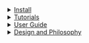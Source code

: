 
<details>
  <summary><a href="/fprime/INSTALL.html">Install</a></summary>
    <ul>
      <li><a href="/fprime/INSTALL.html">Installing F´</a></li>
      <li><a href="/fprime/UsersGuide/user/autocomplete.html">Installing F´ Console Autocomplete</a></li>
    </ul>
</details>

<details>
  <summary><a href="/fprime/Tutorials/README.html">Tutorials</a></summary>
    <ul>
      <li><a href="https://fprime-community.github.io/fprime-tutorial-hello-world/">HelloWorld</a>: An Introduction to F´</li>
      <li><a href="https://fprime-community.github.io/fprime-workshop-led-blinker/">LedBlinker</a>: F´ and Embedded Hardware</li>
      <li><a href="https://fprime-community.github.io/fprime-tutorial-math-component/">MathComponent</a>: Custom Ports and Types</li>
      <li><a href="/fprime/Tutorials/CrossCompilationSetup/">Cross-Compilation Setup Tutorial</a>: Set up a cross-compilation environment</li>
      <li><a href="https://fprime-community.github.io/fprime-tutorial-arduino-blinker/">Arduino LedBlinker</a>: Cross-Compile LedBlinker for Arduinos</li>
    </ul>
</details>

<details>
  <summary><a href="/fprime/UsersGuide/guide.html">User Guide</a></summary>
    <ul>
        <li>
          <details>
            <summary>Getting Started with F´</summary>
              <ul>
                <li><a href="/fprime/">What is F´: a brief introduction</a></li>
                <li><a href="/fprime/INSTALL.html">Installing F´</a></li>
                <li><a href="/fprime/UsersGuide/user/autocomplete.html">Installing F´ Console Autocomplete</a></li>
                <li><a href="/fprime/Tutorials/README.html">Tutorials: A Hands On Guide to F´</a></li>
              </ul>
          </details>
        </li>
        <li>
          <details>
            <summary>F´ Users Manual: an in-depth description of F´ concepts</summary>
              <ul>
                <li><a href="/fprime/UsersGuide/user/full-intro.html">A More Complete Introduction to F´</a></li>
                <li><a href="/fprime/UsersGuide/user/proj-dep.html">Projects and Deployments</a></li>
                <li><a href="/fprime/UsersGuide/user/port-comp-top.html">Core Constructs: Ports, Components, and Topologies</a></li>
                <li><a href="/fprime/UsersGuide/user/enum-arr-ser.html">Data Types and Data Structures: Primitive Types, Enums, Arrays, and Serializables</a></li>
                <li><a href="/fprime/UsersGuide/user/cmd-evt-chn-prm.html">Data Constructs: Commands, Events, Channels, and Parameters</a></li>
                <li><a href="/fprime/UsersGuide/user/unit-testing.html">Unit Testing F´ Components</a></li>
              </ul>
          </details>
        </li>
        <li>
          <details>
            <summary>F´ Best Practices: helpful patterns when developing F´ software</summary>
              <ul>
                <li><a href="/fprime/UsersGuide/best/development-practice.html">F´ Development Process</a></li>
                <li><a href="/fprime/UsersGuide/best/app-man-drv.html">Application, Manager, Driver Pattern</a></li>
                <li><a href="/fprime/UsersGuide/best/ground-interface.html">Ground Interface</a></li>
                <li><a href="/fprime/UsersGuide/best/rate-group.html">Rate Groups and Timeliness</a></li>
                <li><a href="/fprime/UsersGuide/best/dynamic-memory.html">Dynamic Memory and Buffer Management</a></li>
                <li><a href="/fprime/UsersGuide/best/hub-pattern.html">A Quick Look at the Hub Pattern</a></li>
                <li><a href="/fprime/UsersGuide/best/documentation.html">Documenting F´ Projects</a></li>
                <li><a href="/fprime/UsersGuide/dev/code-style.html">Code and Style Guidelines</a></li>
              </ul>
          </details>
        </li>
        <li>
          <details>
            <summary>F´ Ground Data System Tools (GDS)</summary>
              <ul>
                <li><a href="/fprime/UsersGuide/gds/gds-introduction.html">A Brief Guide to the F´ Ground Data System</a></li>
                <li><a href="/fprime/UsersGuide/gds/gds-cli.html">The Discerning User’s Guide to the F´ GDS CLI</a></li>
                <li><a href="/fprime/UsersGuide/gds/gds-custom-dashboards.html">The GDS Dashboard</a></li>
                <li><a href="/fprime/UsersGuide/gds/seqgen.html">Sequencing in F´</a></li>
              </ul>
          </details>
        </li>
        <li>
          <details>
            <summary>Full Development Guides: technical details for full F´ implementations</summary>
              <ul>
                <li><a href="/fprime/UsersGuide/dev/configuring-fprime.html">Configuring F´</a></li>
                <li><a href="/fprime/UsersGuide/user/fpp-user-guide.html">F´ Modeling with FPP</a></li>
                <li><a href="/fprime/UsersGuide/dev/source-tree.html">A Tour of the Source Tree</a></li>
                <li><a href="/fprime/UsersGuide/dev/xml-specification.html">F´ XML Specifications</a></li>
                <li><a href="/fprime/UsersGuide/dev/implementation.html">F´ Implementation Classes</a></li>
                <li><a href="/fprime/UsersGuide/dev/building-topology.html">Constructing the F´ Topology</a></li>
                <li><a href="/fprime/UsersGuide/dev/assert.html">Asserts in F´</a></li>
                <li><a href="/fprime/UsersGuide/dev/gds-dashboard-reference.html">GDS Dashboard Reference</a></li>
                <li><a href="/fprime/UsersGuide/dev/testAPI/user_guide.html">Integration Test API</a></li>
                <li><a href="/fprime/UsersGuide/user/v3-migration-guide.html">v3 Migration Guide</a></li>
              </ul>
          </details>
        </li>
        <li>
          <details>
            <summary>Advanced F´ Topics:</summary>
              <ul>
                <li><a href="/fprime/UsersGuide/dev/py-dev.html">F´ Python Guidelines</a></li>
                <li><a href="/fprime/UsersGuide/dev/porting-guide.html">Porting F´ To a New Platform</a></li>
                <li><a href="/fprime/UsersGuide/dev/baremetal-multicore.html">F´ On Baremetal and Multi-Core Systems</a></li>
                <li><a href="/fprime/UsersGuide/dev/configure-ide.html">Configuring an IDE for Use With F´</a></li>
                <li><a href="/fprime/UsersGuide/dev/os-docs.html">OS Layer Description</a></li>
              </ul>
          </details>
        </li>
        <li>
          <details>
            <summary>API Documentation</summary>
              <ul>
                <li><a href="/fprime/UsersGuide/dev/gds-cli-dev.html">GDS CLI Design</a></li>
                <li><a href="./api/c++/html/index.html">C++ Documentation</a></li>
                <li><a href="./api/cmake/API.html">CMake User API</a></li>
              </ul>
          </details>
        </li>
    </ul>
</details>
<details>
  <summary><a href="/fprime/Design/general.html">Design and Philosophy</a></summary>
    <ul>
      <li><a href="/fprime/Design/numerical-types.html">Numerical Types Design</a></li>
      <li><a href="/fprime/Design/communication-adapter-interface.html">Communication Adapter Interface</a></li>
    </ul>
</details>
